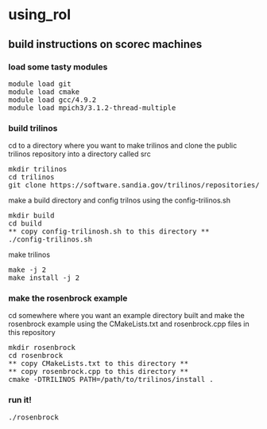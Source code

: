 # using_rol

## build instructions on scorec machines

### load some tasty modules
<pre>
module load git
module load cmake
module load gcc/4.9.2
module load mpich3/3.1.2-thread-multiple
</pre>

### build trilinos
cd to a directory where you want to make trilinos and clone
the public trilinos repository into a directory called src
<pre>
mkdir trilinos
cd trilinos
git clone https://software.sandia.gov/trilinos/repositories/publicTrilinos src
</pre>

make a build directory and config trilnos using the config-trilinos.sh
<pre>
mkdir build
cd build
** copy config-trilinosh.sh to this directory **
./config-trilinos.sh
</pre>

make trilinos
<pre>
make -j 2
make install -j 2
</pre>

### make the rosenbrock example
cd somewhere where you want an example directory built and make the
rosenbrock example using the CMakeLists.txt and rosenbrock.cpp files
in this repository
<pre>
mkdir rosenbrock
cd rosenbrock
** copy CMakeLists.txt to this directory **
** copy rosenbrock.cpp to this directory **
cmake -DTRILINOS_PATH=/path/to/trilinos/install .
</pre>

### run it!
<pre>
./rosenbrock
</pre>
